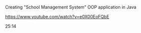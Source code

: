 Creating "School Management System" OOP application in Java

https://www.youtube.com/watch?v=e0X00EoFQbE

25:14